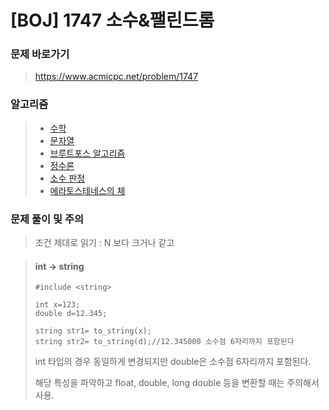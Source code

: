 # [BOJ]  1747 소수&팰린드롬

### 문제 바로가기

>  https://www.acmicpc.net/problem/1747

### 알고리즘

> - [수학](https://www.acmicpc.net/problem/tag/124)
> - [문자열](https://www.acmicpc.net/problem/tag/158)
> - [브루트포스 알고리즘](https://www.acmicpc.net/problem/tag/125)
> - [정수론](https://www.acmicpc.net/problem/tag/95)
> - [소수 판정](https://www.acmicpc.net/problem/tag/9)
> - [에라토스테네스의 체](https://www.acmicpc.net/problem/tag/67)

### 문제 풀이 및 주의

> 조건 제대로 읽기 : N 보다 크거나 같고

>#### int -> string
>
>```
>#include <string>
>
>int x=123;
>double d=12.345;
>
>string str1= to_string(x);
>string str2= to_string(d);//12.345000 소수점 6자리까지 포함된다
>```
>
>int 타입의 경우 동일하게 변경되지만 double은 소수점 6자리까지 포함된다.
>
>해당 특성을 파악하고 float, double, long double 등을 변환할 때는 주의해서 사용.

